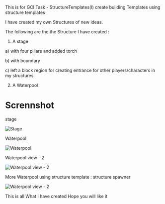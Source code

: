 This is for GCI Task - StructureTemplates(I) create building Templates using structure templates

I have created my own Structures of new ideas.

The following are the the Structure I have created :

1) A stage

a) with four pillars and added torch

b) with boundary

c) left a block region for creating entrance for other players/characters in my structures.

2) A Waterpool

# Scrennshot
stage

![Stage](https://github.com/tech45/AdditionalStructureTemplates/blob/master/preview/Stage.bmp)

Waterpool


![Waterpool](https://github.com/tech45/AdditionalStructureTemplates/blob/master/preview/waterpool.bmp)

Waterpool view - 2

![Waterpool view - 2](https://github.com/tech45/AdditionalStructureTemplates/blob/master/preview/waterpool%20view-2.bmp)

More Waterpool using structure template : structure spawner

![Waterpool view - 2](https://github.com/tech45/AdditionalStructureTemplates/blob/master/preview/more%20waterpools.bmp)

This is all What I have created Hope you will like it 
